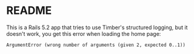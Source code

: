# README

This is a Rails 5.2 app that tries to use Timber's structured logging, but it doesn't work, you get this error when loading the home page:

    ArgumentError (wrong number of arguments (given 2, expected 0..1))

